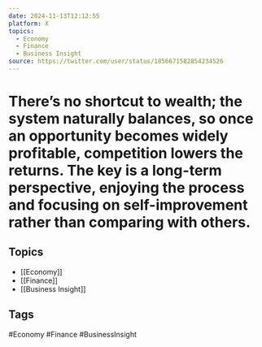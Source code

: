 ```yaml
---
date: 2024-11-13T12:12:55
platform: X
topics:
  - Economy
  - Finance
  - Business Insight
source: https://twitter.com/user/status/1856671582854234526
---
```

# There’s no shortcut to wealth; the system naturally balances, so once an opportunity becomes widely profitable, competition lowers the returns. The key is a long-term perspective, enjoying the process and focusing on self-improvement rather than comparing with others.

## Topics
- [[Economy]]
- [[Finance]]
- [[Business Insight]]

## Tags
#Economy #Finance #BusinessInsight
